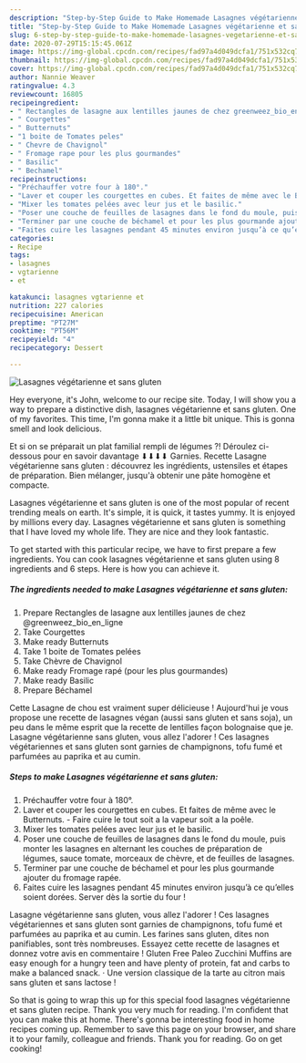 ```yaml
---
description: "Step-by-Step Guide to Make Homemade Lasagnes végétarienne et sans gluten"
title: "Step-by-Step Guide to Make Homemade Lasagnes végétarienne et sans gluten"
slug: 6-step-by-step-guide-to-make-homemade-lasagnes-vegetarienne-et-sans-gluten
date: 2020-07-29T15:15:45.061Z
image: https://img-global.cpcdn.com/recipes/fad97a4d049dcfa1/751x532cq70/lasagnes-vegetarienne-et-sans-gluten-photo-principale-de-la-recette.jpg
thumbnail: https://img-global.cpcdn.com/recipes/fad97a4d049dcfa1/751x532cq70/lasagnes-vegetarienne-et-sans-gluten-photo-principale-de-la-recette.jpg
cover: https://img-global.cpcdn.com/recipes/fad97a4d049dcfa1/751x532cq70/lasagnes-vegetarienne-et-sans-gluten-photo-principale-de-la-recette.jpg
author: Nannie Weaver
ratingvalue: 4.3
reviewcount: 16805
recipeingredient:
- " Rectangles de lasagne aux lentilles jaunes de chez greenweez_bio_en_ligne"
- " Courgettes"
- " Butternuts"
- "1 boite de Tomates peles"
- " Chevre de Chavignol"
- " Fromage rape pour les plus gourmandes"
- " Basilic"
- " Bechamel"
recipeinstructions:
- "Préchauffer votre four à 180°."
- "Laver et couper les courgettes en cubes. Et faites de même avec le Butternuts. Faire cuire le tout soit a la vapeur soit a la poêle."
- "Mixer les tomates pelées avec leur jus et le basilic."
- "Poser une couche de feuilles de lasagnes dans le fond du moule, puis monter les lasagnes en alternant les couches de préparation de légumes, sauce tomate, morceaux de chèvre, et de feuilles de lasagnes."
- "Terminer par une couche de béchamel et pour les plus gourmande ajouter du fromage rapée."
- "Faites cuire les lasagnes pendant 45 minutes environ jusqu’à ce qu’elles soient dorées. Server dès la sortie du four !"
categories:
- Recipe
tags:
- lasagnes
- vgtarienne
- et

katakunci: lasagnes vgtarienne et 
nutrition: 227 calories
recipecuisine: American
preptime: "PT27M"
cooktime: "PT56M"
recipeyield: "4"
recipecategory: Dessert

---
```



![Lasagnes végétarienne et sans gluten](https://img-global.cpcdn.com/recipes/fad97a4d049dcfa1/751x532cq70/lasagnes-vegetarienne-et-sans-gluten-photo-principale-de-la-recette.jpg)

Hey everyone, it's John, welcome to our recipe site. Today, I will show you a way to prepare a distinctive dish, lasagnes végétarienne et sans gluten. One of my favorites. This time, I'm gonna make it a little bit unique. This is gonna smell and look delicious.

Et si on se préparait un plat familial rempli de légumes ?! Déroulez ci-dessous pour en savoir davantage ⬇⬇⬇⬇ Garnies. Recette Lasagne végétarienne sans gluten : découvrez les ingrédients, ustensiles et étapes de préparation. Bien mélanger, jusqu&#39;à obtenir une pâte homogène et compacte.

Lasagnes végétarienne et sans gluten is one of the most popular of recent trending meals on earth. It's simple, it is quick, it tastes yummy. It is enjoyed by millions every day. Lasagnes végétarienne et sans gluten is something that I have loved my whole life. They are nice and they look fantastic.


To get started with this particular recipe, we have to first prepare a few ingredients. You can cook lasagnes végétarienne et sans gluten using 8 ingredients and 6 steps. Here is how you can achieve it.

<!--inarticleads1-->

##### The ingredients needed to make Lasagnes végétarienne et sans gluten:

1. Prepare  Rectangles de lasagne aux lentilles jaunes de chez @greenweez_bio_en_ligne
1. Take  Courgettes
1. Make ready  Butternuts
1. Take 1 boite de Tomates pelées
1. Take  Chèvre de Chavignol
1. Make ready  Fromage rapé (pour les plus gourmandes)
1. Make ready  Basilic
1. Prepare  Béchamel


Cette Lasagne de chou est vraiment super délicieuse ! Aujourd&#39;hui je vous propose une recette de lasagnes végan (aussi sans gluten et sans soja), un peu dans le même esprit que la recette de lentilles façon bolognaise que je. Lasagne végétarienne sans gluten, vous allez l&#39;adorer ! Ces lasagnes végétariennes et sans gluten sont garnies de champignons, tofu fumé et parfumées au paprika et au cumin. 

<!--inarticleads2-->

##### Steps to make Lasagnes végétarienne et sans gluten:

1. Préchauffer votre four à 180°.
1. Laver et couper les courgettes en cubes. Et faites de même avec le Butternuts. - Faire cuire le tout soit a la vapeur soit a la poêle.
1. Mixer les tomates pelées avec leur jus et le basilic.
1. Poser une couche de feuilles de lasagnes dans le fond du moule, puis monter les lasagnes en alternant les couches de préparation de légumes, sauce tomate, morceaux de chèvre, et de feuilles de lasagnes.
1. Terminer par une couche de béchamel et pour les plus gourmande ajouter du fromage rapée.
1. Faites cuire les lasagnes pendant 45 minutes environ jusqu’à ce qu’elles soient dorées. Server dès la sortie du four !


Lasagne végétarienne sans gluten, vous allez l&#39;adorer ! Ces lasagnes végétariennes et sans gluten sont garnies de champignons, tofu fumé et parfumées au paprika et au cumin. Les farines sans gluten, dites non panifiables, sont très nombreuses. Essayez cette recette de lasagnes et donnez votre avis en commentaire ! Gluten Free Paleo Zucchini Muffins are easy enough for a hungry teen and have plenty of protein, fat and carbs to make a balanced snack. · Une version classique de la tarte au citron mais sans gluten et sans lactose ! 

So that is going to wrap this up for this special food lasagnes végétarienne et sans gluten recipe. Thank you very much for reading. I'm confident that you can make this at home. There's gonna be interesting food in home recipes coming up. Remember to save this page on your browser, and share it to your family, colleague and friends. Thank you for reading. Go on get cooking!
